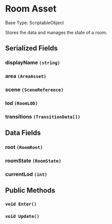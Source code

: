 # Room Asset
Base Type: ScriptableObject

Stores the data and manages the state of a room.

## Serialized Fields

### displayName `(string)`
### area `(AreaAsset)`
### scene `(SceneReference)`
### lod `(RoomLOD)`
### transitions `(TransitionData[])`

## Data Fields

### root `(RoomRoot)`
### roomState `(RoomState)`
### currentLod `(int)`

## Public Methods

### `void Enter()`
### `void Update()`